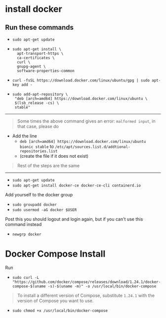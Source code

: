# install docker

## Run these commands

- `sudo apt-get update`
- ```
  sudo apt-get install \
    apt-transport-https \
    ca-certificates \
    curl \
    gnupg-agent \
    software-properties-common
    ```
- `curl -fsSL https://download.docker.com/linux/ubuntu/gpg | sudo apt-key add -`

- ```
  sudo add-apt-repository \
   "deb [arch=amd64] https://download.docker.com/linux/ubuntu \
   $(lsb_release -cs) \
   stable"
   ```

---
> Some times the above command gives an error: `malformed input`,
>  in that case, please do

- Add the line 
  - `deb [arch=amd64] https://download.docker.com/linux/ubuntu bionic stable` to `/etc/apt/sources.list.d/addtional-repositories.list`
  - (create the file if it does not exist)

> Rest of the steps are the same

---

- `sudo apt-get update`
- `sudo apt-get install docker-ce docker-ce-cli containerd.io`

Add yourself to the docker group

- `sudo groupadd docker`
- `sudo usermod -aG docker $USER`

Post this you should logout and login again, but if you can't use this command instead

- `newgrp docker`

# Docker Compose Install

Run
- `sudo curl -L "https://github.com/docker/compose/releases/download/1.24.1/docker-compose-$(uname -s)-$(uname -m)" -o /usr/local/bin/docker-compose` 

> To install a different version of Compose, substitute `1.24.1` with the version of Compose you want to use.

- `sudo chmod +x /usr/local/bin/docker-compose`